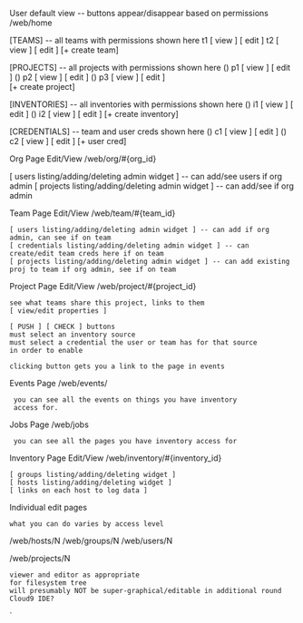 
User default view -- buttons appear/disappear based on permissions
/web/home

   [TEAMS] -- all teams with permissions shown here
   t1         [ view ]  [ edit ]
   t2         [ view ]  [ edit ]
   [+ create team]                

   [PROJECTS] -- all projects with permissions shown here
   () p1      [ view ]  [ edit ] 
   () p2      [ view ]  [ edit ] 
   () p3      [ view ]  [ edit ]  
   [+ create project]
    
   [INVENTORIES] -- all inventories with permissions shown here
   () i1      [ view ]  [ edit ]
   () i2      [ view ]  [ edit ] 
   [+ create inventory]

   [CREDENTIALS] -- team and user creds shown here
   () c1      [ view ]  [ edit ]
   () c2      [ view ]  [ edit ] 
   [+ user cred]

Org Page Edit/View
/web/org/#{org_id}

   [ users listing/adding/deleting admin widget ] -- can add/see users if org admin 
   [ projects listing/adding/deleting admin widget ]  -- can add/see if org admin

Team Page Edit/View
/web/team/#{team_id}

    [ users listing/adding/deleting admin widget ] -- can add if org admin, can see if on team
    [ credentials listing/adding/deleting admin widget ] -- can create/edit team creds here if on team
    [ projects listing/adding/deleting admin widget ] -- can add existing proj to team if org admin, see if on team


Project Page Edit/View
/web/project/#{project_id}

    see what teams share this project, links to them
    [ view/edit properties ] 
    
    [ PUSH ] [ CHECK ] buttons
    must select an inventory source    
    must select a credential the user or team has for that source
    in order to enable

    clicking button gets you a link to the page in events

Events Page
/web/events/

     you can see all the events on things you have inventory
     access for.

Jobs Page
/web/jobs

     you can see all the pages you have inventory access for
     
Inventory Page Edit/View
/web/inventory/#{inventory_id}

    [ groups listing/adding/deleting widget ]
    [ hosts listing/adding/deleting widget ] 
    [ links on each host to log data ]

Individual edit pages

    what you can do varies by access level

/web/hosts/N
/web/groups/N
/web/users/N

/web/projects/N

    viewer and editor as appropriate
    for filesystem tree
    will presumably NOT be super-graphical/editable in additional round
    Cloud9 IDE?



`
